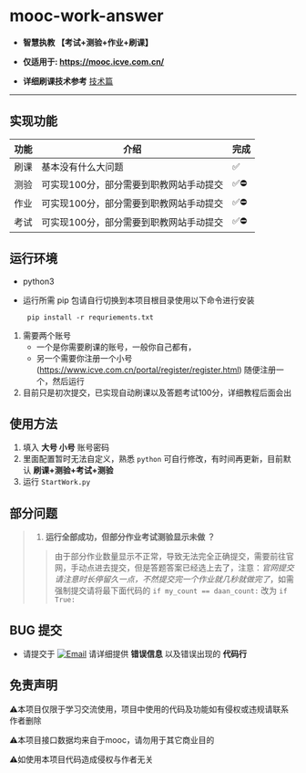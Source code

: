 # mooc-work-answer

+ __智慧执教 【考试+测验+作业+刷课】__

+ __仅适用于: <https://mooc.icve.com.cn/>__

+ __详细刷课技术参考__ [技术篇](https://www.52pojie.cn/thread-1338063-1-1.html)

 ---

## 实现功能

| 功能 | 介绍                                    | 完成 |
| ---- | --------------------------------------- | ---- |
| 刷课 | 基本没有什么大问题                      | ✅    |
| 测验 | 可实现100分，部分需要到职教网站手动提交 | ✅⛔   |
| 作业 | 可实现100分，部分需要到职教网站手动提交 | ✅⛔   |
| 考试 | 可实现100分，部分需要到职教网站手动提交 | ✅⛔   |

## 运行环境

+ python3
+ 运行所需 pip 包请自行切换到本项目根目录使用以下命令进行安装

  ```pip
   pip install -r requriements.txt
  ```

1. 需要两个账号
   + 一个是你需要刷课的账号，一般你自己都有，
   + 另一个需要你注册一个小号(<https://www.icve.com.cn/portal/register/register.html>) 随便注册一个，然后运行
2. 目前只是初次提交，已实现自动刷课以及答题考试100分，详细教程后面会出

## 使用方法

1. 填入 __大号 小号__ 账号密码
2. 里面配置暂时无法自定义，熟悉 `python` 可自行修改，有时间再更新，目前默认 __刷课+测验+考试+测验__
3. 运行 `StartWork.py`

## 部分问题
>
> 1. __运行全部成功，但部分作业考试测验显示未做 ？__
>
>> 由于部分作业数量显示不正常，导致无法完全正确提交，需要前往官网，手动点进去提交，但是答题答案已经选上去了，注意：_官网提交请注意时长停留久一点，不然提交完一个作业就几秒就做完了_，如需强制提交请将最下面代码的 `if my_count == daan_count:` 改为 `if True:`

## BUG 提交

+ 请提交于 [![Email](http://rescdn.qqmail.com/zh_CN/htmledition/images/function/qm_open/ico_mailme_11.png "QQ Email")](http://mail.qq.com/cgi-bin/qm_share?t=qm_mailme&email=KBkbHhsQEBgZHxpoWVkGS0dF) 请详细提供 __错误信息__ 以及错误出现的 __代码行__

## 免责声明

⚠️本项目仅限于学习交流使用，项目中使用的代码及功能如有侵权或违规请联系作者删除

⚠️本项目接口数据均来自于mooc，请勿用于其它商业目的

⚠️如使用本项目代码造成侵权与作者无关
